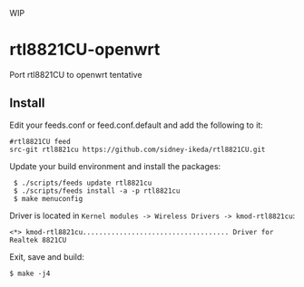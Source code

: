 WIP

# rtl8821CU-openwrt
Port rtl8821CU to openwrt tentative

## Install

Edit your feeds.conf or feed.conf.default and add the following to it:

    #rtl8821CU feed
    src-git rtl8821cu https://github.com/sidney-ikeda/rtl8821CU.git

Update your build environment and install the packages:

     $ ./scripts/feeds update rtl8821cu
     $ ./scripts/feeds install -a -p rtl8821cu
     $ make menuconfig

Driver is located in `Kernel modules -> Wireless Drivers -> kmod-rtl8821cu`:

    <*> kmod-rtl8821cu.................................... Driver for Realtek 8821CU

Exit, save and build:

    $ make -j4

